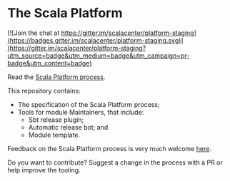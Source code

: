 # The Scala Platform

[![Join the chat at https://gitter.im/scalacenter/platform-staging](https://badges.gitter.im/scalacenter/platform-staging.svg)](https://gitter.im/scalacenter/platform-staging?utm_source=badge&utm_medium=badge&utm_campaign=pr-badge&utm_content=badge)

Read the [Scala Platform process](https://platform.scala-lang.org).

This repository contains:

* The specification of the Scala Platform process;
* Tools for module Maintainers, that include:
    * Sbt release plugin;
    * Automatic release bot; and
    * Module template.

Feedback on the Scala Platform process is very much welcome [here](https://contributors.scala-lang.org/c/scala-platform).

Do you want to contribute? Suggest a change in the process with a PR or help improve the tooling.
